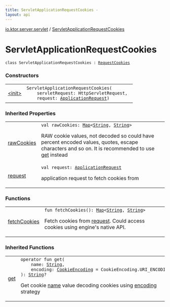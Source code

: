 ```yaml
---
title: ServletApplicationRequestCookies - 
layout: api
---
```


<div class='api-docs-breadcrumbs'><a href="../index.html">io.ktor.server.servlet</a> / <a href="./index.html">ServletApplicationRequestCookies</a></div>

# ServletApplicationRequestCookies

<div class="signature"><code><span class="keyword">class </span><span class="identifier">ServletApplicationRequestCookies</span>&nbsp;<span class="symbol">:</span>&nbsp;<a href="../../io.ktor.request/-request-cookies/index.html"><span class="identifier">RequestCookies</span></a></code></div>

### Constructors

<table class="api-docs-table">
<tbody>
<tr>
<td markdown="1">

<a href="-init-.html">&lt;init&gt;</a>


</td>
<td markdown="1">
<div class="signature"><code><span class="identifier">ServletApplicationRequestCookies</span><span class="symbol">(</span><br/>&nbsp;&nbsp;&nbsp;&nbsp;<span class="parameterName" id="io.ktor.server.servlet.ServletApplicationRequestCookies$<init>(javax.servlet.http.HttpServletRequest, io.ktor.request.ApplicationRequest)/servletRequest">servletRequest</span><span class="symbol">:</span>&nbsp;<span class="identifier">HttpServletRequest</span><span class="symbol">, </span><br/>&nbsp;&nbsp;&nbsp;&nbsp;<span class="parameterName" id="io.ktor.server.servlet.ServletApplicationRequestCookies$<init>(javax.servlet.http.HttpServletRequest, io.ktor.request.ApplicationRequest)/request">request</span><span class="symbol">:</span>&nbsp;<a href="../../io.ktor.request/-application-request/index.html"><span class="identifier">ApplicationRequest</span></a><span class="symbol">)</span></code></div>

</td>
</tr>
</tbody>
</table>

### Inherited Properties

<table class="api-docs-table">
<tbody>
<tr>
<td markdown="1">

<a href="../../io.ktor.request/-request-cookies/raw-cookies.html">rawCookies</a>


</td>
<td markdown="1">
<div class="signature"><code><span class="keyword">val </span><span class="identifier">rawCookies</span><span class="symbol">: </span><a href="https://kotlinlang.org/api/latest/jvm/stdlib/kotlin.collections/-map/index.html"><span class="identifier">Map</span></a><span class="symbol">&lt;</span><a href="https://kotlinlang.org/api/latest/jvm/stdlib/kotlin/-string/index.html"><span class="identifier">String</span></a><span class="symbol">,</span>&nbsp;<a href="https://kotlinlang.org/api/latest/jvm/stdlib/kotlin/-string/index.html"><span class="identifier">String</span></a><span class="symbol">&gt;</span></code></div>

RAW cookie values, not decoded so could have percent encoded values, quotes, escape characters and so on.
It is recommended to use <a href="../../io.ktor.request/-request-cookies/get.html">get</a> instead


</td>
</tr>
<tr>
<td markdown="1">

<a href="../../io.ktor.request/-request-cookies/request.html">request</a>


</td>
<td markdown="1">
<div class="signature"><code><span class="keyword">val </span><span class="identifier">request</span><span class="symbol">: </span><a href="../../io.ktor.request/-application-request/index.html"><span class="identifier">ApplicationRequest</span></a></code></div>

application request to fetch cookies from


</td>
</tr>
</tbody>
</table>

### Functions

<table class="api-docs-table">
<tbody>
<tr>
<td markdown="1">

<a href="fetch-cookies.html">fetchCookies</a>


</td>
<td markdown="1">
<div class="signature"><code><span class="keyword">fun </span><span class="identifier">fetchCookies</span><span class="symbol">(</span><span class="symbol">)</span><span class="symbol">: </span><a href="https://kotlinlang.org/api/latest/jvm/stdlib/kotlin.collections/-map/index.html"><span class="identifier">Map</span></a><span class="symbol">&lt;</span><a href="https://kotlinlang.org/api/latest/jvm/stdlib/kotlin/-string/index.html"><span class="identifier">String</span></a><span class="symbol">,</span>&nbsp;<a href="https://kotlinlang.org/api/latest/jvm/stdlib/kotlin/-string/index.html"><span class="identifier">String</span></a><span class="symbol">&gt;</span></code></div>

Fetch cookies from <a href="../../io.ktor.request/-request-cookies/request.html">request</a>. Could access cookies using engine's native API.


</td>
</tr>
</tbody>
</table>

### Inherited Functions

<table class="api-docs-table">
<tbody>
<tr>
<td markdown="1">

<a href="../../io.ktor.request/-request-cookies/get.html">get</a>


</td>
<td markdown="1">
<div class="signature"><code><span class="keyword">operator</span> <span class="keyword">fun </span><span class="identifier">get</span><span class="symbol">(</span><br/>&nbsp;&nbsp;&nbsp;&nbsp;<span class="parameterName" id="io.ktor.request.RequestCookies$get(kotlin.String, io.ktor.http.CookieEncoding)/name">name</span><span class="symbol">:</span>&nbsp;<a href="https://kotlinlang.org/api/latest/jvm/stdlib/kotlin/-string/index.html"><span class="identifier">String</span></a><span class="symbol">, </span><br/>&nbsp;&nbsp;&nbsp;&nbsp;<span class="parameterName" id="io.ktor.request.RequestCookies$get(kotlin.String, io.ktor.http.CookieEncoding)/encoding">encoding</span><span class="symbol">:</span>&nbsp;<a href="../../io.ktor.http/-cookie-encoding/index.html"><span class="identifier">CookieEncoding</span></a>&nbsp;<span class="symbol">=</span>&nbsp;CookieEncoding.URI_ENCODING<br/><span class="symbol">)</span><span class="symbol">: </span><a href="https://kotlinlang.org/api/latest/jvm/stdlib/kotlin/-string/index.html"><span class="identifier">String</span></a><span class="symbol">?</span></code></div>

Get cookie <a href="../../io.ktor.request/-request-cookies/get.html#io.ktor.request.RequestCookies$get(kotlin.String, io.ktor.http.CookieEncoding)/name">name</a> value decoding cookies using <a href="../../io.ktor.request/-request-cookies/get.html#io.ktor.request.RequestCookies$get(kotlin.String, io.ktor.http.CookieEncoding)/encoding">encoding</a> strategy


</td>
</tr>
</tbody>
</table>

